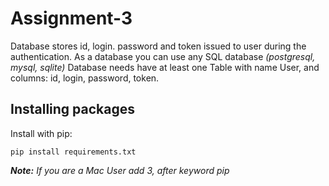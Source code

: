 # Assignment-3
Database stores id, login. password and token issued to user during the authentication. 
As a database you can use any SQL database *(postgresql, mysql, sqlite)*
Database needs have at least one Table with name User, and columns: id, login, password, token. 


## Installing packages
Install with pip:
```
pip install requirements.txt
```
***Note:** If you are a Mac User add 3, after keyword pip*

